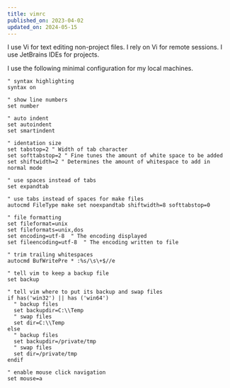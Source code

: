 ```yaml
---
title: vimrc
published_on: 2023-04-02
updated_on: 2024-05-15
---
```

I use Vi for text editing non-project files. I rely on Vi for remote sessions. I use JetBrains IDEs for projects.

I use the following minimal configuration for my local machines.

```vimscript
" syntax highlighting
syntax on

" show line numbers
set number

" auto indent
set autoindent
set smartindent

" identation size
set tabstop=2 " Width of tab character
set softtabstop=2 " Fine tunes the amount of white space to be added
set shiftwidth=2 " Determines the amount of whitespace to add in normal mode

" use spaces instead of tabs
set expandtab

" use tabs instead of spaces for make files
autocmd FileType make set noexpandtab shiftwidth=8 softtabstop=0

" file formatting
set fileformat=unix
set fileformats=unix,dos
set encoding=utf-8  " The encoding displayed
set fileencoding=utf-8  " The encoding written to file

" trim trailing whitespaces
autocmd BufWritePre * :%s/\s\+$//e

" tell vim to keep a backup file
set backup

" tell vim where to put its backup and swap files
if has('win32') || has ('win64')
  " backup files
  set backupdir=C:\\Temp
  " swap files
  set dir=C:\\Temp
else
  " backup files
  set backupdir=/private/tmp
  " swap files
  set dir=/private/tmp
endif

" enable mouse click navigation
set mouse=a

```